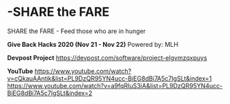 # -SHARE the FARE
SHARE the FARE - Feed those who are in hunger

**Give Back Hacks 2020 (Nov 21 - Nov 22)**
Powered by: MLH

**Devpost Project**
https://devpost.com/software/project-elgvmzqxpuys

**YouTube**
https://www.youtube.com/watch?v=cQkauAAntik&list=PL9DzQR95YN4ucc-BiEG8dBi7A5c7lgSLt&index=1
https://www.youtube.com/watch?v=a9fqRIuS3iA&list=PL9DzQR95YN4ucc-BiEG8dBi7A5c7lgSLt&index=2
